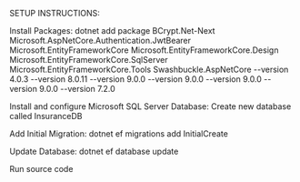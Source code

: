 SETUP INSTRUCTIONS:

Install Packages: dotnet add package BCrypt.Net-Next Microsoft.AspNetCore.Authentication.JwtBearer Microsoft.EntityFrameworkCore Microsoft.EntityFrameworkCore.Design Microsoft.EntityFrameworkCore.SqlServer Microsoft.EntityFrameworkCore.Tools Swashbuckle.AspNetCore --version 4.0.3 --version 8.0.11 --version 9.0.0 --version 9.0.0 --version 9.0.0 --version 9.0.0 --version 7.2.0

Install and configure Microsoft SQL Server Database: Create new database called InsuranceDB

Add Initial Migration: dotnet ef migrations add InitialCreate

Update Database: dotnet ef database update

Run source code